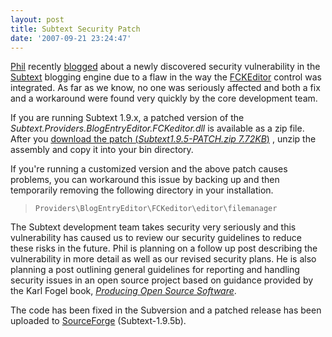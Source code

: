 ```yaml
---
layout: post
title: Subtext Security Patch
date: '2007-09-21 23:24:47'
---
```


[Phil](http://haacked.com) recently [blogged](http://haacked.com/archive/2007/09/20/urgent-subtext-security-patch.aspx) about a newly discovered security vulnerability in the [Subtext](http://www.subtextproject.com/) blogging engine due to a flaw in the way the [FCKEditor](http://www.fckeditor.net/) control was integrated. As far as we know, no one was seriously affected and both a fix and a workaround were found very quickly by the core development team. 

If you are running Subtext 1.9.x, a patched version of the *Subtext.Providers.BlogEntryEditor.FCKeditor.dll* is available as a zip file. After you [download the patch (*Subtext1.9.5-PATCH.zip 7.72KB*)](http://downloads.sourceforge.net/subtext/Subtext1.9.5-PATCH.zip?use_mirror=easynews) , unzip the assembly and copy it into your bin directory. 

If you're running a customized version and the above patch causes problems, you can workaround this issue by backing up and then temporarily removing the following directory in your installation. 

> `Providers\BlogEntryEditor\FCKeditor\editor\filemanager`

The Subtext development team takes security very seriously and this vulnerability has caused us to review our security guidelines to reduce these risks in the future. Phil is planning on a follow up post describing the vulnerability in more detail as well as our revised security plans. He is also planning a post outlining general guidelines for reporting and handling security issues in an open source project based on guidance provided by the Karl Fogel book, *[Producing Open Source Software](http://haacked.com/archive/2006/01/16/RunningAnOpenSourceProject.aspx)*. 

The code has been fixed in the Subversion and a patched release has been uploaded to [SourceForge](http://sourceforge.net/projects/subtext/) (Subtext-1.9.5b).
